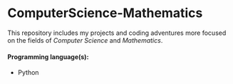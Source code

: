 # ComputerScience-Mathematics

This repository includes my projects and coding adventures more focused on the fields of _Computer Science_ and _Mathematics_.

#### Programming language(s):

- Python
